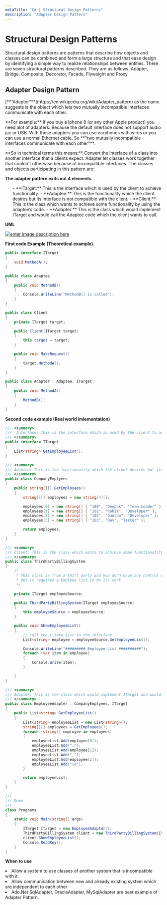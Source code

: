 ```yaml
---
metaTitle: "C# | Structural Design Patterns"
description: "Adapter Design Pattern"
---
```


# Structural Design Patterns


Structural design patterns are patterns that describe how objects and classes can be combined and form a large structure and that ease design by identifying a simple way to realize relationships between entities. There are seven structural patterns described. They are as follows: Adapter, Bridge, Composite, Decorator, Facade, Flyweight and Proxy



## Adapter Design Pattern


> 
<p>[**“Adapter”**](https://en.wikipedia.org/wiki/Adapter_pattern) as the name suggests is the object which lets two mutually
incompatible interfaces communicate with each other.</p>


> 
<p>**For example:** if you buy a Iphone 8 (or any other Apple product) you need alot of
adapters. Because the default interface does not support audio jac or
USB. With these adapters you can use earphones with wires or you can use a normal Ethernet cable. So **"two mutually incompatible interfaces communicate with each other"**.</p>


> 
<p>**So in technical terms this means:** Convert the interface of a
class into another interface that a clients expect. Adapter let
classes work together that couldn't otherwise because of incompatible
interfaces. The classes and objects participating in this pattern
are:</p>


**The adapter pattern exits out 4 elements**

> 
<ol>
- **ITarget:** This is the interface which is used by the client to achieve functionality.
- **Adaptee:** This is the functionality which the client desires but its interface is not compatible with the client.
- **Client:** This is the class which wants to achieve some functionality by using the adaptee’s code.
- **Adapter:** This is the class which would implement ITarget and would call the Adaptee code which the client wants to call.
</ol>


**UML**

[<img src="https://i.stack.imgur.com/oYMFy.gif" alt="enter image description here" />](https://i.stack.imgur.com/oYMFy.gif)

**First code Example (Theoretical example)**.

```cs
public interface ITarget
{
    void MethodA();
}

public class Adaptee
{
    public void MethodB()
    {
        Console.WriteLine("MethodB() is called");
    }
}

public class Client
{
    private ITarget target;

    public Client(ITarget target)
    {
        this.target = target;
    }

    public void MakeRequest()
    {
        target.MethodA();
    }
}  

public class Adapter : Adaptee, ITarget
{
    public void MethodA()
    {
        MethodB();
    }
}

```

**Second code example (Real world imlementation)**

```cs
/// <summary>
///  Interface: This is the interface which is used by the client to achieve functionality.
/// </summary>
public interface ITarget
{
    List<string> GetEmployeeList();
}

/// <summary>
/// Adaptee: This is the functionality which the client desires but its interface is not compatible with the client.
/// </summary>
public class CompanyEmplyees
{
    public string[][] GetEmployees()
    {
        string[][] employees = new string[4][];

        employees[0] = new string[] { "100", "Deepak", "Team Leader" };
        employees[1] = new string[] { "101", "Rohit", "Developer" };
        employees[2] = new string[] { "102", "Gautam", "Developer" };
        employees[3] = new string[] { "103", "Dev", "Tester" };

        return employees;
    }
}

/// <summary>
/// Client: This is the class which wants to achieve some functionality by using the adaptee’s code (list of employees).
/// </summary>
public class ThirdPartyBillingSystem
{
    /* 
     * This class is from a thirt party and you do'n have any control over it. 
     * But it requires a Emplyee list to do its work
     */

    private ITarget employeeSource;

    public ThirdPartyBillingSystem(ITarget employeeSource)
    {
        this.employeeSource = employeeSource;
    }

    public void ShowEmployeeList()
    {
        // call the clietn list in the interface
        List<string> employee = employeeSource.GetEmployeeList();

        Console.WriteLine("######### Employee List ##########");
        foreach (var item in employee)
        {
            Console.Write(item);
        }

    }
}

/// <summary>
/// Adapter: This is the class which would implement ITarget and would call the Adaptee code which the client wants to call.
/// </summary>
public class EmployeeAdapter : CompanyEmplyees, ITarget
{
    public List<string> GetEmployeeList()
    {
        List<string> employeeList = new List<string>();
        string[][] employees = GetEmployees();
        foreach (string[] employee in employees)
        {
            employeeList.Add(employee[0]);
            employeeList.Add(",");
            employeeList.Add(employee[1]);
            employeeList.Add(",");
            employeeList.Add(employee[2]);
            employeeList.Add("\n");
        }

        return employeeList;
    }
}

/// 
/// Demo
/// 
class Programs
{
    static void Main(string[] args)
    {
        ITarget Itarget = new EmployeeAdapter();
        ThirdPartyBillingSystem client = new ThirdPartyBillingSystem(Itarget);
        client.ShowEmployeeList();
        Console.ReadKey();
    }
}

```

**When to use**

<li>Allow a system to use classes of another system that is incompatible
with it.</li>
<li>Allow communication between new and already existing system which are
independent to each other</li>
<li>Ado.Net SqlAdapter, OracleAdapter, MySqlAdapter are best example of
Adapter Pattern.</li>

